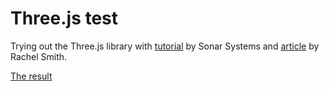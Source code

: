 # Three.js test

Trying out the Three.js library with [tutorial](https://www.youtube.com/watch?v=YKzyhcyAijo&list=PLRtjMdoYXLf6mvjCmrltvsD0j12ZQDMfE&index=1) by Sonar Systems and [article](https://codepen.io/rachsmith/post/beginning-with-3d-webgl-pt-1-the-scene) by Rachel Smith.

[The result](https://nostalgic-darwin-f957cc.netlify.com/)